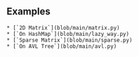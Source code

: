 ## 
## Examples
    * [`2D Matrix`](blob/main/matrix.py)
    * [`On HashMap`](blob/main/lazy_way.py)
    * [`Sparse Matrix`](blob/main/sparse.py)
    * [`On AVL Tree`](blob/main/avl.py)
